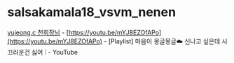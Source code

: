 # salsakamala18_vsvm_nenen
[yujeong.c 천회장님](https://m.youtube.com/@yujeong.c) - [https://youtu.be/mYJ8EZOfAPo](https://youtu.be/mYJ8EZOfAPo) - [Playlist] 마음이 몽글몽글☁️ 신나고 싶은데 시끄러운건 싫어 ❕ - YouTube
